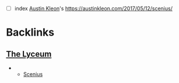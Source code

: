 - [ ] index [Austin Kleon](<Austin Kleon.md>)'s https://austinkleon.com/2017/05/12/scenius/

# Backlinks
## [The Lyceum](<The Lyceum.md>)
- - [Scenius](<Scenius.md>)

